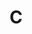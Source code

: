 ---
title: "C"
description: A Knowledge of the C Programming Language
image: cover.png
style:
    background: "#2a9d8f"
    color: "#fff"
---